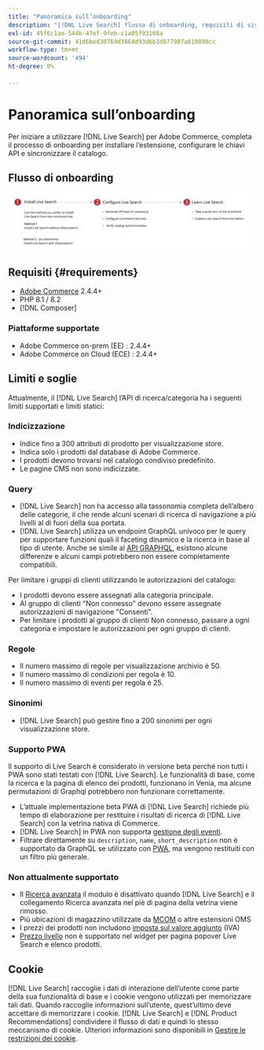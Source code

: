 ```yaml
---
title: "Panoramica sull’onboarding"
description: "[!DNL Live Search] flusso di onboarding, requisiti di sistema, limiti e limitazioni"
exl-id: 45f6c1ae-544b-47ef-9feb-c1a05f93108a
source-git-commit: 41d6bed30769d3864d93d6b3d077987a810890cc
workflow-type: tm+mt
source-wordcount: '494'
ht-degree: 0%

---
```


# Panoramica sull’onboarding

Per iniziare a utilizzare [!DNL Live Search] per Adobe Commerce, completa il processo di onboarding per installare l’estensione, configurare le chiavi API e sincronizzare il catalogo.

## Flusso di onboarding

![[!DNL Live Search] diagramma di onboarding](assets/onboarding-flow.svg)

## Requisiti {#requirements}

* [Adobe Commerce](https://business.adobe.com/products/magento/magento-commerce.html) 2.4.4+
* PHP 8.1 / 8.2
* [!DNL Composer]

### Piattaforme supportate

* Adobe Commerce on-prem (EE) : 2.4.4+
* Adobe Commerce on Cloud (ECE) : 2.4.4+

## Limiti e soglie

Attualmente, il [!DNL Live Search] l’API di ricerca/categoria ha i seguenti limiti supportati e limiti statici:

### Indicizzazione

* Indice fino a 300 attributi di prodotto per visualizzazione store.
* Indica solo i prodotti dal database di Adobe Commerce.
* I prodotti devono trovarsi nel catalogo condiviso predefinito.
* Le pagine CMS non sono indicizzate.

### Query

* [!DNL Live Search] non ha accesso alla tassonomia completa dell’albero delle categorie, il che rende alcuni scenari di ricerca di navigazione a più livelli al di fuori della sua portata.
* [!DNL Live Search] utilizza un endpoint GraphQL univoco per le query per supportare funzioni quali il faceting dinamico e la ricerca in base al tipo di utente. Anche se simile al [API GRAPHQL](https://developer.adobe.com/commerce/webapi/graphql/), esistono alcune differenze e alcuni campi potrebbero non essere completamente compatibili.

Per limitare i gruppi di clienti utilizzando le autorizzazioni del catalogo:

* I prodotti devono essere assegnati alla categoria principale.
* Al gruppo di clienti &quot;Non connesso&quot; devono essere assegnate autorizzazioni di navigazione &quot;Consenti&quot;.
* Per limitare i prodotti al gruppo di clienti Non connesso, passare a ogni categoria e impostare le autorizzazioni per ogni gruppo di clienti.

### Regole

* Il numero massimo di regole per visualizzazione archivio è 50.
* Il numero massimo di condizioni per regola è 10.
* Il numero massimo di eventi per regola è 25.

### Sinonimi

* [!DNL Live Search] può gestire fino a 200 sinonimi per ogni visualizzazione store.

### Supporto PWA

Il supporto di Live Search è considerato in versione beta perché non tutti i PWA sono stati testati con [!DNL Live Search]. Le funzionalità di base, come la ricerca e la pagina di elenco dei prodotti, funzionano in Venia, ma alcune permutazioni di Graphql potrebbero non funzionare correttamente.

* L’attuale implementazione beta PWA di [!DNL Live Search] richiede più tempo di elaborazione per restituire i risultati di ricerca di [!DNL Live Search] con la vetrina nativa di Commerce.
* [!DNL Live Search] in PWA non supporta [gestione degli eventi](https://developer.adobe.com/commerce/services/shared-services/storefront-events/sdk/).
* Filtrare direttamente su `description`, `name`, `short_description` non è supportato da GraphQL se utilizzato con [PWA](https://developer.adobe.com/commerce/pwa-studio/), ma vengono restituiti con un filtro più generale.

### Non attualmente supportato

* Il [Ricerca avanzata](https://experienceleague.adobe.com/docs/commerce-admin/catalog/catalog/search/search.html#advanced-search) il modulo è disattivato quando [!DNL Live Search] e il collegamento Ricerca avanzata nel piè di pagina della vetrina viene rimosso.
* Più ubicazioni di magazzino utilizzate da [MCOM](https://experienceleague.adobe.com/docs/commerce-admin/systems/integrations/mcom.html) o altre estensioni OMS
* I prezzi dei prodotti non includono [imposta sul valore aggiunto](https://experienceleague.adobe.com/docs/commerce-admin/stores-sales/site-store/taxes/vat.html) (IVA)
* [Prezzo livello](https://experienceleague.adobe.com/docs/commerce-admin/catalog/products/pricing/product-price-tier.html) non è supportato nel widget per pagina popover Live Search e elenco prodotti.

## Cookie

[!DNL Live Search] raccoglie i dati di interazione dell’utente come parte della sua funzionalità di base e i cookie vengono utilizzati per memorizzare tali dati. Quando raccoglie informazioni sull’utente, quest’ultimo deve accettare di memorizzare i cookie. [!DNL Live Search] e [!DNL Product Recommendations] condividere il flusso di dati e quindi lo stesso meccanismo di cookie. Ulteriori informazioni sono disponibili in [Gestire le restrizioni dei cookie](https://experienceleague.adobe.com/docs/commerce-merchant-services/product-recommendations/developer/setting-cookie.html).
